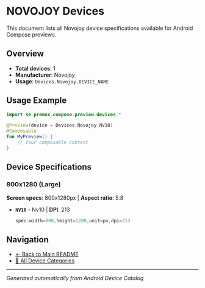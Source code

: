 # NOVOJOY Devices

This document lists all Novojoy device specifications available for Android Compose previews.

## Overview

- **Total devices**: 1
- **Manufacturer**: Novojoy
- **Usage**: `Devices.Novojoy.DEVICE_NAME`

## Usage Example

```kotlin
import se.premex.compose.preview.devices.*

@Preview(device = Devices.Novojoy.NV10)
@Composable
fun MyPreview() {
    // Your composable content
}
```

## Device Specifications

### 800x1280 (Large)

**Screen specs**: 800x1280px | **Aspect ratio**: 5:8

- **`NV10`** - Nv10 | **DPI**: 213
  ```kotlin
  spec:width=800,height=1280,unit=px,dpi=213
  ```

## Navigation

- [← Back to Main README](../../README.md)
- [📱 All Device Categories](../README.md)

---
*Generated automatically from Android Device Catalog*
